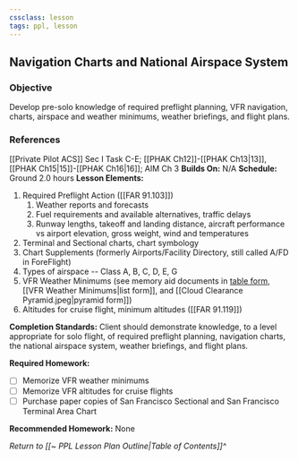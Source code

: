 ```yaml
---
cssclass: lesson
tags: ppl, lesson
---
```

## Navigation Charts and National Airspace System

### Objective
Develop pre-solo knowledge of required preflight planning, VFR navigation, charts, airspace and weather minimums, weather briefings, and flight plans.

### References
[[Private Pilot ACS]] Sec I Task C-E; [[PHAK Ch12]]-[[PHAK Ch13|13]], [[PHAK Ch15|15]]-[[PHAK Ch16|16]]; AIM Ch 3
**Builds On:** N/A
**Schedule:** Ground 2.0 hours
**Lesson Elements:**
1. Required Preflight Action ([[FAR 91.103]])
	1. Weather reports and forecasts
	2. Fuel requirements and available alternatives, traffic delays
	3. Runway lengths, takeoff and landing distance, aircraft performance vs airport elevation, gross weight, wind and temperatures
2. Terminal and Sectional charts, chart symbology
3. Chart Supplements (formerly Airports/Facility Directory, still called A/FD in ForeFlight)
4. Types of airspace -- Class A, B, C, D, E, G
5. VFR Weather Minimums (see memory aid documents in [table form](https://www.faasafety.gov/files/gslac/courses/content/25/185/vfr%20weather%20minimums.pdf), [[VFR Weather Minimums|list form]], and [[Cloud Clearance Pyramid.jpeg|pyramid form]])
6. Altitudes for cruise flight, minimum altitudes ([[FAR 91.119]])

**Completion Standards:** Client should demonstrate knowledge, to a level appropriate for solo flight, of required preflight planning, navigation charts, the national airspace system, weather briefings, and flight plans.

**Required Homework:** 
- [ ] Memorize VFR weather minimums
- [ ] Memorize VFR altitudes for cruise flights
- [ ] Purchase paper copies of San Francisco Sectional and San Francisco Terminal Area Chart

**Recommended Homework:** None

*Return to [[~ PPL Lesson Plan Outline|Table of Contents]]^*
